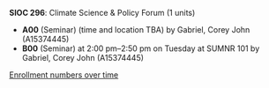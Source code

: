 **SIOC 296**: Climate Science & Policy Forum (1 units)

- **A00** (Seminar) (time and location TBA) by Gabriel, Corey John (A15374445)
- **B00** (Seminar) at 2:00 pm–2:50 pm on Tuesday at SUMNR 101 by Gabriel, Corey John (A15374445)

[Enrollment numbers over time](./SIOC296.tsv)
